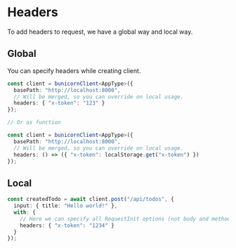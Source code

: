 # Headers

To add headers to request, we have a global way and local way.

## Global

You can specify headers while creating client.

```ts
const client = bunicornClient<AppType>({
  basePath: "http://localhost:8000",
  // Will be merged, so you can override on local usage.
  headers: { "x-token": "123" }
});

// Or as function

const client = bunicornClient<AppType>({
  basePath: "http://localhost:8000",
  // Will be merged, so you can override on local usage.
  headers: () => ({ "x-token": localStorage.get("x-token") })
});
```

## Local

```ts
const createdTodo = await client.post("/api/todos", {
  input: { title: "Hello world!" },
  with: {
    // Here we can specify all RequestInit options (not body and method)
    headers: { "x-token": "1234" }
  }
});
```
